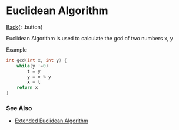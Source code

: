 # Euclidean Algorithm

[Back](../math.md){: .button}

Euclidean Algorithm is used to calculate the gcd of two numbers x, y 

Example

```cpp
int gcd(int x, int y) {
    while(y !=0)
        t = y
        y = x % y
        x = t
    return x
}
```

### See Also

- [Extended Euclidean Algorithm](./extended-euclidean.md)
